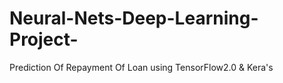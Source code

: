 # Neural-Nets-Deep-Learning-Project-
Prediction Of Repayment Of Loan using TensorFlow2.0 &amp; Kera's 
